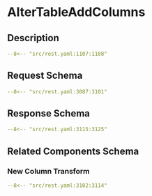 # AlterTableAddColumns

## Description

```yaml
--8<-- "src/rest.yaml:1107:1108"
```

## Request Schema

```yaml
--8<-- "src/rest.yaml:3087:3101"
```
## Response Schema

```yaml
--8<-- "src/rest.yaml:3115:3125"
```

## Related Components Schema
### New Column Transform

```yaml
--8<-- "src/rest.yaml:3102:3114"
```
